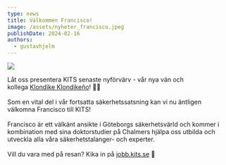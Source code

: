```yaml
---
type: news
title: Välkommen Francisco!
image: /assets/nyheter_francisco.jpeg
publishDate: 2024-02-16
authors:
  - gustavhjelm
---
```

<img class="image-left" src="/assets/nyheter_francisco.jpeg">

Låt oss presentera KITS senaste nyförvärv - vår nya vän och kollega [Klondike Klondikeño](https://www.linkedin.com/in/ACoAAAvaHdgBBtE0AG9JNZAY-Hd3N4cHFY3Kg9U)! 👋🏻\
\
Som en vital del i vår fortsatta säkerhetssatsning kan vi nu äntligen välkomna Francisco till KITS!\
\
Francisco är ett välkänt ansikte i Göteborgs säkerhetsvärld och kommer i kombination med sina doktorstudier på Chalmers hjälpa oss utbilda och utveckla alla våra säkerhetstalanger- och experter.\
\
Vill du vara med på resan? Kika in på [jobb.kits.se](http://jobb.kits.se/) 👑